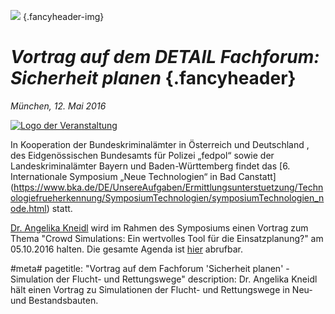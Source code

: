 ![](/img/accurate-bild-3.jpg) {.fancyheader-img}
# *Vortrag auf dem DETAIL Fachforum: Sicherheit planen* {.fancyheader}

*München, 12. Mai 2016*

[![Logo der Veranstaltung](/img/associates/detail-fachforum.png)](http://www.detail.de/artikel/detail-fachforum-sicherheit-planen-26076/ "Weiter zur offiziellen Seite von Detail und der Veranstaltung")

In Kooperation der Bundeskriminalämter in Österreich und Deutschland , des Eidgenössischen Bundesamts für Polizei „fedpol“ sowie der
Landeskriminalämter Bayern und Baden-Württemberg findet das [6. Internationale Symposium „Neue Technologien“ in Bad Canstatt] (https://www.bka.de/DE/UnsereAufgaben/Ermittlungsunterstuetzung/Technologiefrueherkennung/SymposiumTechnologien/symposiumTechnologien_node.html) statt.

[Dr. Angelika Kneidl](/das-team#angelika-kneidl) wird im Rahmen des Symposiums einen Vortrag zum Thema "Crowd Simulations: Ein wertvolles
Tool für die Einsatzplanung?" am 05.10.2016 halten. Die gesamte Agenda ist [hier](https://www.bka.de/SharedDocs/Downloads/DE/UnsereAufgaben/Ermittlungsunterstuetzung/Technologien/SymposiumTechnologien/agendaDeutsch.html;jsessionid=9A54B1F55C2ED620791CFBF871D65294.live0611?nn=50398) abrufbar.

#meta#
pagetitle: "Vortrag auf dem Fachforum 'Sicherheit planen' - Simulation der Flucht- und Rettungswege"
description: Dr. Angelika Kneidl hält einen Vortrag zu Simulationen der Flucht- und Rettungswege in Neu- und Bestandsbauten.
